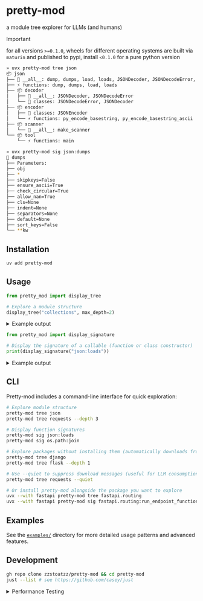 # pretty-mod

a module tree explorer for LLMs (and humans)

> [!IMPORTANT]
> for all versions `>=0.1.0`, wheels for different operating systems are built via `maturin` and published to pypi, install `<0.1.0` for a pure python version

```bash
» uvx pretty-mod tree json
📦 json
├── 📜 __all__: dump, dumps, load, loads, JSONDecoder, JSONDecodeError, JSONEncoder
├── ⚡ functions: dump, dumps, load, loads
├── 📦 decoder
│   ├── 📜 __all__: JSONDecoder, JSONDecodeError
│   └── 🔷 classes: JSONDecodeError, JSONDecoder
├── 📦 encoder
│   ├── 🔷 classes: JSONEncoder
│   └── ⚡ functions: py_encode_basestring, py_encode_basestring_ascii
├── 📦 scanner
│   └── 📜 __all__: make_scanner
└── 📦 tool
    └── ⚡ functions: main

» uvx pretty-mod sig json:dumps
📎 dumps
├── Parameters:
├── obj
├── *
├── skipkeys=False
├── ensure_ascii=True
├── check_circular=True
├── allow_nan=True
├── cls=None
├── indent=None
├── separators=None
├── default=None
├── sort_keys=False
└── **kw
```

## Installation

```bash
uv add pretty-mod
```

## Usage

```python
from pretty_mod import display_tree

# Explore a module structure  
display_tree("collections", max_depth=2)
```

<details>
<summary>Example output</summary>

```text
display_tree("collections", max_depth=2)

📦 collections
├── 📜 __all__: ChainMap, Counter, OrderedDict, UserDict, UserList, UserString, defaultdict, deque, namedtuple
├── 🔷 classes: ChainMap, Counter, OrderedDict, UserDict, UserList, UserString, defaultdict, deque
├── ⚡ functions: namedtuple
└── 📦 abc
    ├── 📜 __all__: Awaitable, Coroutine, AsyncIterable, AsyncIterator, AsyncGenerator, Hashable, Iterable, Iterator, Generator, Reversible, Sized, Container, Callable, Collection, Set, MutableSet, Mapping, MutableMapping, MappingView, KeysView, ItemsView, ValuesView, Sequence, MutableSequence, ByteString, Buffer
    └── 🔷 classes: AsyncGenerator, AsyncIterable, AsyncIterator, Awaitable, Buffer, ByteString, Callable, Collection, Container, Coroutine, Generator, Hashable, ItemsView, Iterable, Iterator, KeysView, Mapping, MappingView, MutableMapping, MutableSequence, MutableSet, Reversible, Sequence, Set, Sized, ValuesView
```
</details>



```python
from pretty_mod import display_signature

# Display the signature of a callable (function or class constructor)
print(display_signature("json:loads"))
```

<details>
<summary>Example output</summary>

```text
📎 loads
├── Parameters:
├── s
├── *
├── cls=None
├── object_hook=None
├── parse_float=None
├── parse_int=None
├── parse_constant=None
├── object_pairs_hook=None
└── **kw
```
</details>

## CLI

Pretty-mod includes a command-line interface for quick exploration:

```bash
# Explore module structure
pretty-mod tree json
pretty-mod tree requests --depth 3

# Display function signatures  
pretty-mod sig json:loads
pretty-mod sig os.path:join

# Explore packages without installing them (automatically downloads from PyPI)
pretty-mod tree django
pretty-mod tree flask --depth 1

# Use --quiet to suppress download messages (useful for LLM consumption)
pretty-mod tree requests --quiet

# Or install pretty-mod alongside the package you want to explore
uvx --with fastapi pretty-mod tree fastapi.routing
uvx --with fastapi pretty-mod sig fastapi.routing:run_endpoint_function
```

## Examples

See the [`examples/`](examples/) directory for more detailed usage patterns and advanced features.

## Development

```bash
gh repo clone zzstoatzz/pretty-mod && cd pretty-mod
just --list # see https://github.com/casey/just
```

<details>
<summary>Performance Testing</summary>

The performance test script (`scripts/perf_test.py`) supports both single-run exploration and proper benchmarking with multiple iterations:

```bash
# Run a proper benchmark with multiple iterations
./scripts/perf_test.py json --benchmark
./scripts/perf_test.py urllib --benchmark --runs 100 --warmup 10

# Compare performance between local and published versions
just compare-perf prefect 2

# Benchmark multiple modules
just benchmark-modules

# Or use shell timing for quick single-run comparisons
time ./scripts/perf_test.py numpy --depth 3
time uvx pretty-mod tree numpy --depth 3
```

Benchmark mode provides:
- Warmup runs to account for cold starts
- Multiple iterations for statistical significance
- Mean, standard deviation, min/max timing statistics
- Silent operation (no tree output) for accurate timing

</details>